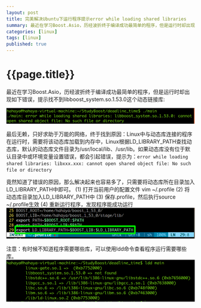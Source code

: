 ```yaml
---
layout: post
title: 完美解决Ubuntu下运行程序提示error while loading shared libraries
summary: 最近在学习Boost.Asio，历经波折终于编译成功最简单的程序，但是运行时却出现，提示找不到libboost_system.so.1.53.0这个动态链接库。历经波折终于弄好，故将过程记录在此。
categories: [linux]
tags: [linux]
published: true
---
```


# {{page.title}} #
最近在学习Boost.Asio，历经波折终于编译成功最简单的程序，但是运行时却出现如下错误，提示找不到libboost_system.so.1.53.0这个动态链接库:  

![library_error](images/library_error.png)  

最后无赖，只好求助于万能的网络，终于找到原因：Linux中与动态库连接的程序在运行时，需要将该动态库加载到内存中，Linux根据LD_LIBRARY_PATH查找动态库，默认的动态库文件目录为/usr/local/lib、/usr/lib。如果动态库没有位于默认目录中或环境变量设置错误，都会引起错误，提示为：`error while loading shared libraries: libxxx.xxx: cannot open shared object file: No such file or directory`  

竟然知道了错误的原因，那么解决起来也容易多了，只需要将动态库所在目录加入LD_LIBRARY_PATH中即可。
(1) 打开当前用户的配置文件 vim ~/.profile
(2) 将动态库目录加入LD_LIBRARY_PATH中
(3) 保存.profile，然后执行source ~/.profile生效
(4) 重新运行程序，发现程序能成功运行
![add_library](images/add_library.png)  

注意：有时候不知道程序需要哪些库，可以使用ldd命令查看程序运行需要哪些库。
![ldd_command](images/ldd_command.png)

